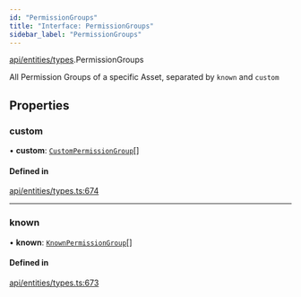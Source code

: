 ```yaml
---
id: "PermissionGroups"
title: "Interface: PermissionGroups"
sidebar_label: "PermissionGroups"
---
```


[api/entities/types](../../../../../modules/API/Entities/Types/Types.md).PermissionGroups

All Permission Groups of a specific Asset, separated by `known` and `custom`

## Properties

### custom

• **custom**: [`CustomPermissionGroup`](../../../../../classes/API/Entities/CustomPermissionGroup/CustomPermissionGroup.md)[]

#### Defined in

[api/entities/types.ts:674](https://github.com/PolymeshAssociation/polymesh-sdk/blob/0dbd0ebd0/src/api/entities/types.ts#L674)

___

### known

• **known**: [`KnownPermissionGroup`](../../../../../classes/API/Entities/KnownPermissionGroup/KnownPermissionGroup.md)[]

#### Defined in

[api/entities/types.ts:673](https://github.com/PolymeshAssociation/polymesh-sdk/blob/0dbd0ebd0/src/api/entities/types.ts#L673)
